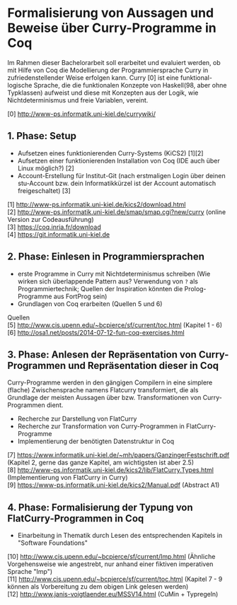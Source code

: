 # Formalisierung von Aussagen und Beweise über Curry-Programme in Coq

Im Rahmen dieser Bachelorarbeit soll erarbeitet und evaluiert werden, ob mit Hilfe von Coq die
Modellierung der Programmiersprache Curry in zufriedenstellender Weise
erfolgen kann. Curry [0] ist eine funktional-logische Sprache, die
die funktionalen Konzepte von Haskell(98, aber ohne Typklassen)
aufweist und diese mit Konzepten aus der Logik, wie Nichtdeterminismus
und freie Variablen, vereint.

[0] http://www-ps.informatik.uni-kiel.de/currywiki/  

## 1. Phase: Setup

* Aufsetzen eines funktionierenden Curry-Systems (KiCS2) [1][2]
* Aufsetzen einer funktionierenden Installation von Coq (IDE auch über
Linux möglich?) [2]
* Account-Erstellung für Institut-Git (nach erstmaligen Login über deinen
  stu-Account bzw. dein Informatikkürzel ist der Account automatisch
  freigeschaltet) [3]
 
[1] http://www-ps.informatik.uni-kiel.de/kics2/download.html  
[2] http://www-ps.informatik.uni-kiel.de/smap/smap.cgi?new/curry
(online Version zur Codeausführung)  
[3] https://coq.inria.fr/download  
[4] https://git.informatik.uni-kiel.de  

## 2. Phase: Einlesen in Programmiersprachen

* erste Programme in Curry mit Nichtdeterminismus schreiben (Wie
  wirken sich überlappende Pattern aus? Verwendung von `?` als
  Programmiertechnik; Quellen der Inspiration könnten die
  Prolog-Programme aus FortProg sein)
* Grundlagen von Coq erarbeiten (Quellen 5 und 6)

Quellen  
[5] http://www.cis.upenn.edu/~bcpierce/sf/current/toc.html (Kapitel 1 - 6)  
[6] http://osa1.net/posts/2014-07-12-fun-coq-exercises.html  

## 3. Phase: Anlesen der Repräsentation von Curry-Programmen und Repräsentation dieser in Coq

Curry-Programme werden in den gängigen Compilern in eine simplere
  (flache) Zwischensprache namens Flatcurry transformiert, die als
  Grundlage der meisten Aussagen über bzw. Transformationen von
  Curry-Programmen dient.

* Recherche zur Darstellung von FlatCurry
* Recherche zur Transformation von Curry-Programmen in
FlatCurry-Programme
* Implementierung der benötigten Datenstruktur in Coq

[7]
https://www.informatik.uni-kiel.de/~mh/papers/GanzingerFestschrift.pdf
(Kapitel 2, gerne das ganze Kapitel, am wichtigsten ist aber 2.5)  
[8]
http://www-ps.informatik.uni-kiel.de/kics2/lib/FlatCurry.Types.html
(Implementierung von FlatCurry in Curry)  
[9] https://www-ps.informatik.uni-kiel.de/kics2/Manual.pdf (Abstract
A1)  

## 4. Phase: Formalisierung der Typung von FlatCurry-Programmen in Coq

* Einarbeitung in Thematik durch Lesen des entsprechenden Kapitels in
"Software Foundations"

[10] http://www.cis.upenn.edu/~bcpierce/sf/current/Imp.html (Ähnliche
Vorgehensweise wie angestrebt, nur anhand einer fiktiven imperativen
Sprache "Imp")  
[11] http://www.cis.upenn.edu/~bcpierce/sf/current/toc.html (Kapitel
7 - 9 können als Vorbereitung zu dem obigen Link gelesen werden)  
[12] http://www.janis-voigtlaender.eu/MSSV14.html (CuMin + Typregeln)  
